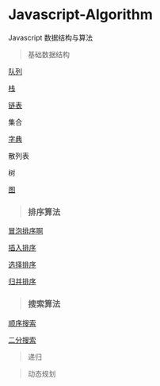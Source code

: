# Javascript-Algorithm
Javascript 数据结构与算法

> 基础数据结构

[队列](https://github.com/yangfuzhang/Javascript-Algorithm/blob/master/Queue.js)

[栈](https://github.com/yangfuzhang/Javascript-Algorithm/blob/master/Stack.js)

[链表](https://github.com/yangfuzhang/Javascript-Algorithm/blob/master/LinkedList.js)

集合

[字典](https://github.com/yangfuzhang/Javascript-Algorithm/blob/master/Dictionary.js)

散列表

树

[图](https://github.com/yangfuzhang/Javascript-Algorithm/blob/master/Graph.js)


> ### 排序算法

[冒泡排序啊](https://github.com/yangfuzhang/Javascript-Algorithm/blob/master/BubbleSort.js)

[插入排序](https://github.com/yangfuzhang/Javascript-Algorithm/blob/master/InsertionSort.js)

[选择排序](https://github.com/yangfuzhang/Javascript-Algorithm/blob/master/SelectionSort.js)

[归并排序](https://github.com/yangfuzhang/Javascript-Algorithm/blob/master/MergeSort.js)


> ### 搜索算法

[顺序搜索](https://github.com/yangfuzhang/Javascript-Algorithm/blob/master/SequentialSearch.js)

[二分搜索](https://github.com/yangfuzhang/Javascript-Algorithm/blob/master/BinarySearch.js)

> 递归

> 动态规划

